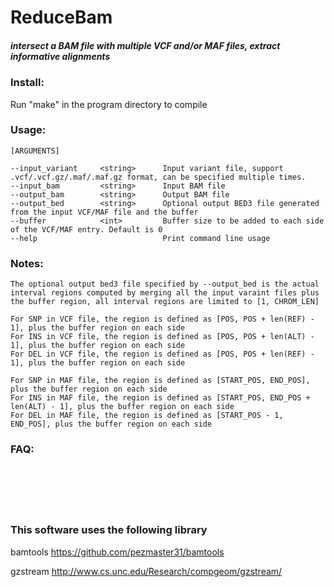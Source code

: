 # ReduceBam

##### intersect a BAM file with multiple VCF and/or MAF files, extract informative alignments

### Install:
Run "make" in the program directory to compile

### Usage:
```
[ARGUMENTS]

--input_variant     <string>      Input variant file, support .vcf/.vcf.gz/.maf/.maf.gz format, can be specified multiple times.
--input_bam         <string>      Input BAM file
--output_bam        <string>      Output BAM file
--output_bed        <string>      Optional output BED3 file generated from the input VCF/MAF file and the buffer
--buffer            <int>         Buffer size to be added to each side of the VCF/MAF entry. Default is 0
--help                            Print command line usage
```

### Notes:
```
The optional output bed3 file specified by --output_bed is the actual interval regions computed by merging all the input varaint files plus the buffer region, all interval regions are limited to [1, CHROM_LEN]

For SNP in VCF file, the region is defined as [POS, POS + len(REF) - 1], plus the buffer region on each side
For INS in VCF file, the region is defined as [POS, POS + len(ALT) - 1], plus the buffer region on each side
For DEL in VCF file, the region is defined as [POS, POS + len(REF) - 1], plus the buffer region on each side

For SNP in MAF file, the region is defined as [START_POS, END_POS], plus the buffer region on each side
For INS in MAF file, the region is defined as [START_POS, END_POS + len(ALT) - 1], plus the buffer region on each side
For DEL in MAF file, the region is defined as [START_POS - 1, END_POS], plus the buffer region on each side
```

### FAQ:

```






``` 

### This software uses the following library

bamtools https://github.com/pezmaster31/bamtools

gzstream http://www.cs.unc.edu/Research/compgeom/gzstream/

